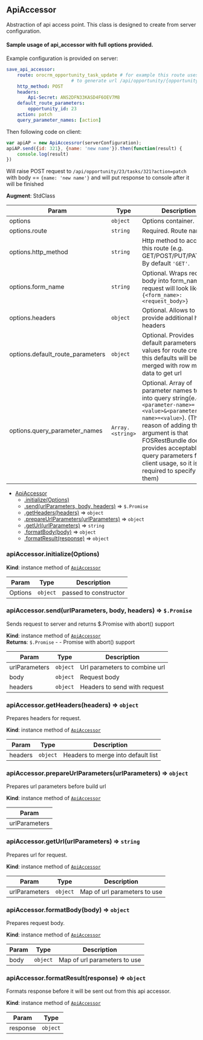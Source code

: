 <a name="module_ApiAccessor"></a>
## ApiAccessor
Abstraction of api access point. This class is designed to create from server configuration.

#### Sample usage of api_accessor with full options provided.
Example configuration is provided on server:
``` yml
save_api_accessor:
    route: orocrm_opportunity_task_update # for example this route uses following mask
                        # to generate url /api/opportunity/{opportunity_id}/tasks/{id}
    http_method: POST
    headers:
        Api-Secret: ANS2DFN33KASD4F6OEV7M8
    default_route_parameters:
        opportunity_id: 23
    action: patch
    query_parameter_names: [action]
```

Then following code on client:
``` javascript
var apiAP = new ApiAccessror(serverConfiguration);
apiAP.send({id: 321}, {name: 'new name'}).then(function(result) {
    console.log(result)
})
```
Will raise POST request to `/api/opportunity/23/tasks/321?action=patch` with body == `{name: 'new name'}`
and will put response to console after it will be finished

**Augment**: StdClass  

| Param | Type | Description |
| --- | --- | --- |
| options | <code>object</code> | Options container. |
| options.route | <code>string</code> | Required. Route name |
| options.http_method | <code>string</code> | Http method to access this route (e.g. GET/POST/PUT/PATCH...)                          By default `'GET'`. |
| options.form_name | <code>string</code> | Optional. Wraps request body into form_name, so request will look like                          `{<form_name>:<request_body>}` |
| options.headers | <code>object</code> | Optional. Allows to provide additional http headers |
| options.default_route_parameters | <code>object</code> | Optional. Provides default parameters values for route                          creation, this defaults will be merged with row model data to get url |
| options.query_parameter_names | <code>Array.&lt;string&gt;</code> | Optional. Array of parameter names to put into query                          string(e.g. `?<parameter-name>=<value>&<parameter-name>=<value>`).                          (The reason of adding this argument is that FOSRestBundle doesn’t provides acceptable                          query parameters for client usage, so it is required to specify list of them) |


* [ApiAccessor](#module_ApiAccessor)
  * [.initialize(Options)](#module_ApiAccessor#initialize)
  * [.send(urlParameters, body, headers)](#module_ApiAccessor#send) ⇒ <code>$.Promise</code>
  * [.getHeaders(headers)](#module_ApiAccessor#getHeaders) ⇒ <code>object</code>
  * [.prepareUrlParameters(urlParameters)](#module_ApiAccessor#prepareUrlParameters) ⇒ <code>object</code>
  * [.getUrl(urlParameters)](#module_ApiAccessor#getUrl) ⇒ <code>string</code>
  * [.formatBody(body)](#module_ApiAccessor#formatBody) ⇒ <code>object</code>
  * [.formatResult(response)](#module_ApiAccessor#formatResult) ⇒ <code>object</code>

<a name="module_ApiAccessor#initialize"></a>
### apiAccessor.initialize(Options)
**Kind**: instance method of <code>[ApiAccessor](#module_ApiAccessor)</code>  

| Param | Type | Description |
| --- | --- | --- |
| Options | <code>object</code> | passed to constructor |

<a name="module_ApiAccessor#send"></a>
### apiAccessor.send(urlParameters, body, headers) ⇒ <code>$.Promise</code>
Sends request to server and returns $.Promise with abort() support

**Kind**: instance method of <code>[ApiAccessor](#module_ApiAccessor)</code>  
**Returns**: <code>$.Promise</code> - - Promise with abort() support  

| Param | Type | Description |
| --- | --- | --- |
| urlParameters | <code>object</code> | Url parameters to combine url |
| body | <code>object</code> | Request body |
| headers | <code>object</code> | Headers to send with request |

<a name="module_ApiAccessor#getHeaders"></a>
### apiAccessor.getHeaders(headers) ⇒ <code>object</code>
Prepares headers for request.

**Kind**: instance method of <code>[ApiAccessor](#module_ApiAccessor)</code>  

| Param | Type | Description |
| --- | --- | --- |
| headers | <code>object</code> | Headers to merge into default list |

<a name="module_ApiAccessor#prepareUrlParameters"></a>
### apiAccessor.prepareUrlParameters(urlParameters) ⇒ <code>object</code>
Prepares url parameters before build url

**Kind**: instance method of <code>[ApiAccessor](#module_ApiAccessor)</code>  

| Param |
| --- |
| urlParameters | 

<a name="module_ApiAccessor#getUrl"></a>
### apiAccessor.getUrl(urlParameters) ⇒ <code>string</code>
Prepares url for request.

**Kind**: instance method of <code>[ApiAccessor](#module_ApiAccessor)</code>  

| Param | Type | Description |
| --- | --- | --- |
| urlParameters | <code>object</code> | Map of url parameters to use |

<a name="module_ApiAccessor#formatBody"></a>
### apiAccessor.formatBody(body) ⇒ <code>object</code>
Prepares request body.

**Kind**: instance method of <code>[ApiAccessor](#module_ApiAccessor)</code>  

| Param | Type | Description |
| --- | --- | --- |
| body | <code>object</code> | Map of url parameters to use |

<a name="module_ApiAccessor#formatResult"></a>
### apiAccessor.formatResult(response) ⇒ <code>object</code>
Formats response before it will be sent out from this api accessor.

**Kind**: instance method of <code>[ApiAccessor](#module_ApiAccessor)</code>  

| Param | Type |
| --- | --- |
| response | <code>object</code> | 

